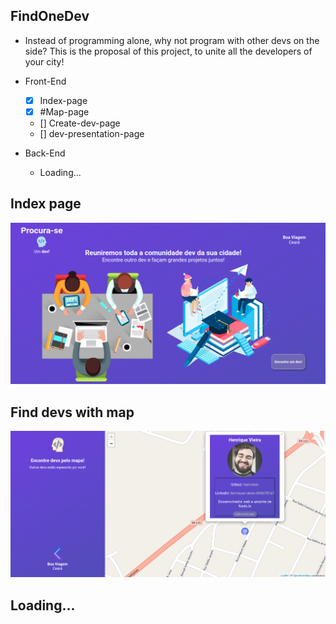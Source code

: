 ## FindOneDev

-  Instead of programming alone, why not program with other devs on the side? This is the proposal of this project, to unite all the developers of your city!

- Front-End
    - [x] Index-page
    - [x] #Map-page
    - []  Create-dev-page
    - []  dev-presentation-page

- Back-End
    - Loading...


## Index page
![index page](./presentation/index.png)

## Find devs with map
![index page](./presentation/pageMap.png)

## Loading...